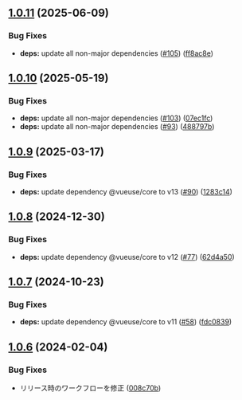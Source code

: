## [1.0.11](https://github.com/Hiratake/social-share/compare/v1.0.10...v1.0.11) (2025-06-09)


### Bug Fixes

* **deps:** update all non-major dependencies ([#105](https://github.com/Hiratake/social-share/issues/105)) ([ff8ac8e](https://github.com/Hiratake/social-share/commit/ff8ac8e35063e099a24bdbfd8925f8c01897135d))

## [1.0.10](https://github.com/Hiratake/social-share/compare/v1.0.9...v1.0.10) (2025-05-19)


### Bug Fixes

* **deps:** update all non-major dependencies ([#103](https://github.com/Hiratake/social-share/issues/103)) ([07ec1fc](https://github.com/Hiratake/social-share/commit/07ec1fccc4e7483fd9cc5cedd72848c7536584a4))
* **deps:** update all non-major dependencies ([#93](https://github.com/Hiratake/social-share/issues/93)) ([488797b](https://github.com/Hiratake/social-share/commit/488797ba89adc41cacd5a3de6787ca328494a4d0))

## [1.0.9](https://github.com/Hiratake/social-share/compare/v1.0.8...v1.0.9) (2025-03-17)


### Bug Fixes

* **deps:** update dependency @vueuse/core to v13 ([#90](https://github.com/Hiratake/social-share/issues/90)) ([1283c14](https://github.com/Hiratake/social-share/commit/1283c14747923fd45912a099c90f35b43d36d837))

## [1.0.8](https://github.com/Hiratake/social-share/compare/v1.0.7...v1.0.8) (2024-12-30)


### Bug Fixes

* **deps:** update dependency @vueuse/core to v12 ([#77](https://github.com/Hiratake/social-share/issues/77)) ([62d4a50](https://github.com/Hiratake/social-share/commit/62d4a5002c248ca2badd8e4a61602ae83d10dc86))

## [1.0.7](https://github.com/Hiratake/social-share/compare/v1.0.6...v1.0.7) (2024-10-23)


### Bug Fixes

* **deps:** update dependency @vueuse/core to v11 ([#58](https://github.com/Hiratake/social-share/issues/58)) ([fdc0839](https://github.com/Hiratake/social-share/commit/fdc0839d043aab91b6800004c0c9ceb39ddd43e1))

## [1.0.6](https://github.com/Hiratake/social-share/compare/v1.0.5...v1.0.6) (2024-02-04)


### Bug Fixes

* リリース時のワークフローを修正 ([008c70b](https://github.com/Hiratake/social-share/commit/008c70bb1bd227ab769d7f945cccada1a883941f))
